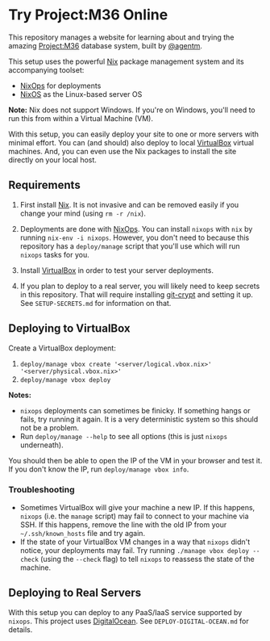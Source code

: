 # Try Project:M36 Online

This repository manages a website for learning about and trying the amazing [Project:M36](https://github.com/agentm/project-m36) database system, built by [@agentm](https://github.com/agentm).

This setup uses the powerful [Nix](https://nixos.org/nix/) package management system and its accompanying toolset:

  - [NixOps](https://nixos.org/nixops/) for deployments
  - [NixOS](https://nixos.org/) as the Linux-based server OS

**Note:** Nix does not support Windows. If you're on Windows, you'll need to run this from within a Virtual Machine (VM).

With this setup, you can easily deploy your site to one or more servers with minimal effort. You can (and should) also deploy to local [VirtualBox](https://www.virtualbox.org/) virtual machines. And, you can even use the Nix packages to install the site directly on your local host.


## Requirements

  1. First install [Nix](https://nixos.org/nix/). It is not invasive and can be removed easily if you change your mind (using `rm -r /nix`).

  2. Deployments are done with [NixOps](https://nixos.org/nixops/). You can install `nixops` with `nix` by running `nix-env -i nixops`. However, you don't need to because this repository has a `deploy/manage` script that you'll use which will run `nixops` tasks for you.

  3. Install [VirtualBox](https://www.virtualbox.org/) in order to test your server deployments.

  4. If you plan to deploy to a real server, you will likely need to keep secrets in this repository. That will require installing [git-crypt](https://www.agwa.name/projects/git-crypt/) and setting it up. See `SETUP-SECRETS.md` for information on that.


## Deploying to VirtualBox

Create a VirtualBox deployment:

  1. `deploy/manage vbox create '<server/logical.vbox.nix>' '<server/physical.vbox.nix>'`
  2. `deploy/manage vbox deploy`

**Notes:**

  * `nixops` deployments can sometimes be finicky. If something hangs or fails, try running it again. It is a very deterministic system so this should not be a problem.
  * Run `deploy/manage --help` to see all options (this is just `nixops` underneath).

You should then be able to open the IP of the VM in your browser and test it. If you don't know the IP, run `deploy/manage vbox info`.


### Troubleshooting

  * Sometimes VirtualBox will give your machine a new IP. If this happens, `nixops` (i.e. the `manage` script) may fail to connect to your machine via SSH. If this happens, remove the line with the old IP from your `~/.ssh/known_hosts` file and try again.
  * If the state of your VirtualBox VM changes in a way that `nixops` didn't notice, your deployments may fail. Try running `./manage vbox deploy --check` (using the `--check` flag) to tell `nixops` to reassess the state of the machine.


## Deploying to Real Servers

With this setup you can deploy to any PaaS/IaaS service supported by `nixops`. This project uses [DigitalOcean](https://www.digitalocean.com/). See `DEPLOY-DIGITAL-OCEAN.md` for details.
